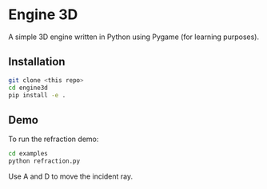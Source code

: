 # Engine 3D

A simple 3D engine written in Python using Pygame (for learning purposes).

## Installation

```bash
git clone <this repo>
cd engine3d
pip install -e .
```

## Demo

To run the refraction demo:

```bash
cd examples
python refraction.py
```

Use A and D to move the incident ray.
